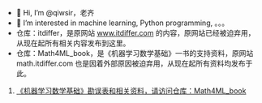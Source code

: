 - 👋 Hi, I’m @qiwsir，老齐
- 👀 I’m interested in machine learning, Python programming, 。。。
- 仓库：itdiffer，是原网站 www.itdiffer.com 的内容，原网站已经被迫弃用，从现在起所有相关内容发布到这里。
- 仓库：Math4ML_book，是《机器学习数学基础》一书的支持资料，原网站 math.itdiffer.com 也是因着外部原因被迫弃用，从现在起所有资料均发布于此。

<!---
qiwsir/qiwsir is a ✨ special ✨ repository because its `README.md` (this file) appears on your GitHub profile.
You can click the Preview link to take a look at your changes.
--->
1. [《机器学习数学基础》勘误表和相关资料，请访问仓库：Math4ML_book](https://github.com/qiwsir/Math4ML_book)
